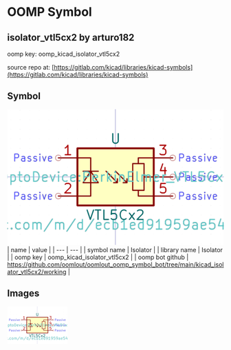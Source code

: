 # OOMP Symbol  
## isolator_vtl5cx2  by arturo182  
  
oomp key: oomp_kicad_isolator_vtl5cx2  
  
source repo at: [https://gitlab.com/kicad/libraries/kicad-symbols](https://gitlab.com/kicad/libraries/kicad-symbols)  
## Symbol  
  
[![working.png](working_600.png)](working.png)  
| name | value | 
| --- | --- | 
| symbol name | Isolator | 
| library name | Isolator | 
| oomp key | oomp_kicad_isolator_vtl5cx2 | 
| oomp bot github | https://github.com/oomlout/oomlout_oomp_symbol_bot/tree/main/kicad_isolator_vtl5cx2/working | 
## Images  
  
[![working.png](working_140.png)](working.png)  
